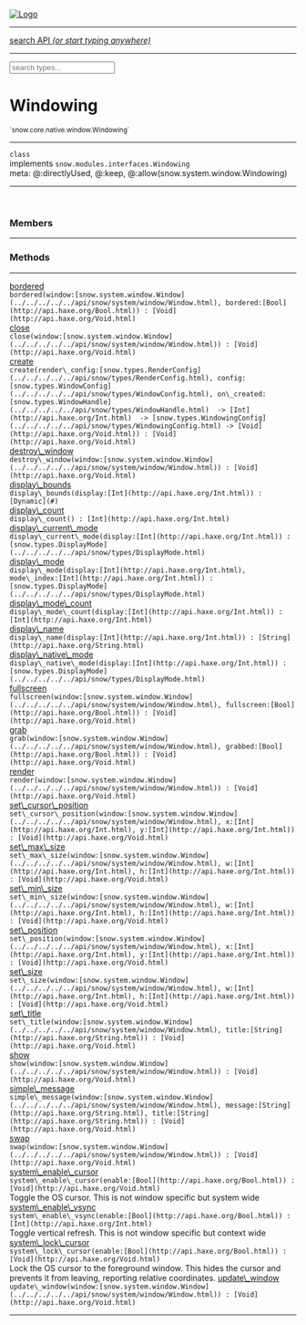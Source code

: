 
[![Logo](../../../../../images/logo.png)](../../../../../api/index.html)

<hr/>
<a href="#" id="search_bar" onclick="return;"><div> search API <em>(or start typing anywhere)</em> </div></a>
<hr/>

<script src="../../../../../js/omnibar.js"> </script>
<link rel="stylesheet" type="text/css" href="../../../../../css/omnibar.css" media="all">

<div id="omnibar"> <a href="#" onclick="return" id="omnibar_close"></a> <input id="omnibar_text" type="text" placeholder="search types..."></input></div>
<script  id="typelist" data-relpath="../../../../../" data-types="snow.App,snow.AppFixedTimestep,snow.Snow,snow._Snow.Core,snow.api.Debug,snow.api.DebugError,snow.api.File,snow.api.FileHandle,snow.api.FileSeek,snow.api.Libs,snow.api.Promise,snow.api.PromiseError,snow.api.PromiseState,snow.api.Promises,snow.api.Timer,snow.api._Debug.LogError,snow.api._File.FileHandle_Impl_,snow.api._File.FileSeek_Impl_,snow.api._Promise.PromiseState_Impl_,snow.api.buffers.ArrayBuffer,snow.api.buffers.ArrayBufferIO,snow.api.buffers.ArrayBufferView,snow.api.buffers.Float32Array,snow.api.buffers.Float64Array,snow.api.buffers.Int16Array,snow.api.buffers.Int32Array,snow.api.buffers.Int8Array,snow.api.buffers.TAError,snow.api.buffers.TypedArrayType,snow.api.buffers.Uint16Array,snow.api.buffers.Uint32Array,snow.api.buffers.Uint8Array,snow.api.buffers.Uint8ClampedArray,snow.api.buffers._ArrayBuffer.ArrayBuffer_Impl_,snow.api.buffers._Float32Array.Float32Array_Impl_,snow.api.buffers._Float64Array.Float64Array_Impl_,snow.api.buffers._Int16Array.Int16Array_Impl_,snow.api.buffers._Int32Array.Int32Array_Impl_,snow.api.buffers._Int8Array.Int8Array_Impl_,snow.api.buffers._TypedArrayType.TypedArrayType_Impl_,snow.api.buffers._Uint16Array.Uint16Array_Impl_,snow.api.buffers._Uint32Array.Uint32Array_Impl_,snow.api.buffers._Uint8Array.Uint8Array_Impl_,snow.api.buffers._Uint8ClampedArray.Uint8ClampedArray_Impl_,snow.core.native.Core,snow.core.native._Core.StaticSnow,snow.core.native.assets.Assets,snow.core.native.assets._Assets.NativeAudioDataBlob,snow.core.native.assets._Assets.NativeAudioDataInfo,snow.core.native.assets._Assets.NativeAudioInfo,snow.core.native.audio.Audio,snow.core.native.audio.Sound,snow.core.native.input.Input,snow.core.native.io.IO,snow.core.native.window.Windowing,snow.modules.interfaces.Assets,snow.modules.interfaces.Audio,snow.modules.interfaces.IO,snow.modules.interfaces.Input,snow.modules.interfaces.Windowing,snow.modules.openal.AL,snow.modules.openal.ALC,snow.modules.openal.ALHelper,snow.modules.openal.Audio,snow.modules.openal.Context,snow.modules.openal.Device,snow.modules.openal.Sound,snow.modules.openal._AL.Context_Impl_,snow.modules.openal._AL.Device_Impl_,snow.modules.openal.sound.ALSound,snow.modules.openal.sound.ALStream,snow.modules.openal.sound.Sound,snow.modules.opengl.GL,snow.modules.opengl.GLActiveInfo,snow.modules.opengl.GLBuffer,snow.modules.opengl.GLContextAttributes,snow.modules.opengl.GLFramebuffer,snow.modules.opengl.GLProgram,snow.modules.opengl.GLRenderbuffer,snow.modules.opengl.GLShader,snow.modules.opengl.GLTexture,snow.modules.opengl.GLUniformLocation,snow.modules.opengl.native.GL,snow.modules.opengl.native.GLActiveInfo,snow.modules.opengl.native.GLBO,snow.modules.opengl.native.GLBuffer,snow.modules.opengl.native.GLContextAttributes,snow.modules.opengl.native.GLFBO,snow.modules.opengl.native.GLFramebuffer,snow.modules.opengl.native.GLObject,snow.modules.opengl.native.GLPO,snow.modules.opengl.native.GLProgram,snow.modules.opengl.native.GLRBO,snow.modules.opengl.native.GLRenderbuffer,snow.modules.opengl.native.GLSO,snow.modules.opengl.native.GLShader,snow.modules.opengl.native.GLShaderPrecisionFormat,snow.modules.opengl.native.GLTO,snow.modules.opengl.native.GLTexture,snow.modules.opengl.native.GLUniformLocation,snow.modules.opengl.native.GL_FFI,snow.modules.opengl.native._GL.GLBuffer_Impl_,snow.modules.opengl.native._GL.GLFramebuffer_Impl_,snow.modules.opengl.native._GL.GLProgram_Impl_,snow.modules.opengl.native._GL.GLRenderbuffer_Impl_,snow.modules.opengl.native._GL.GLShader_Impl_,snow.modules.opengl.native._GL.GLTexture_Impl_,snow.modules.opengl.native._GL.GLUniformLocation_Impl_,snow.modules.sdl.ControllerEventType,snow.modules.sdl.Input,snow.modules.sdl.KeyEventType,snow.modules.sdl.ModValue,snow.modules.sdl.MouseEventType,snow.modules.sdl.TouchEventType,snow.modules.sdl.Windowing,snow.modules.sdl._Input.ControllerEventType_Impl_,snow.modules.sdl._Input.KeyEventType_Impl_,snow.modules.sdl._Input.ModValue_Impl_,snow.modules.sdl._Input.MouseEventType_Impl_,snow.modules.sdl._Input.TouchEventType_Impl_,snow.system.assets.Asset,snow.system.assets.AssetBytes,snow.system.assets.AssetImage,snow.system.assets.AssetJSON,snow.system.assets.AssetText,snow.system.assets.Assets,snow.system.assets._Assets.AssetsModule,snow.system.audio.Audio,snow.system.audio.AudioModule,snow.system.audio.Sound,snow.system.input.Input,snow.system.input.Keycodes,snow.system.input.MapIntBool,snow.system.input.MapIntFloat,snow.system.input.Scancodes,snow.system.input._Input.InputModule,snow.system.io.IO,snow.system.io._IO.IOModule,snow.system.module.Assets,snow.system.module.Audio,snow.system.module.IO,snow.system.module.Input,snow.system.module.Sound,snow.system.module.Windowing,snow.system.window.Window,snow.system.window.Windowing,snow.system.window._Windowing.WindowHandleMap,snow.system.window._Windowing.WindowingModule,snow.types.AppConfig,snow.types.AppConfigNative,snow.types.AppConfigWeb,snow.types.Asset,snow.types.AssetBytes,snow.types.AssetImage,snow.types.AssetJSON,snow.types.AssetText,snow.types.AssetType,snow.types.AudioDataBlob,snow.types.AudioDataInfo,snow.types.AudioFormatType,snow.types.AudioHandle,snow.types.AudioInfo,snow.types.DisplayMode,snow.types.Error,snow.types.FileEvent,snow.types.FileEventType,snow.types.FileFilter,snow.types.GamepadDeviceEventType,snow.types.IODataOptions,snow.types.ImageInfo,snow.types.InputEvent,snow.types.InputEventType,snow.types.Key,snow.types.ModState,snow.types.OpenGLProfile,snow.types.Platform,snow.types.RenderConfig,snow.types.RenderConfigOpenGL,snow.types.Scan,snow.types.SnowConfig,snow.types.SystemEvent,snow.types.SystemEventType,snow.types.TextEventType,snow.types.WindowConfig,snow.types.WindowEvent,snow.types.WindowEventType,snow.types.WindowHandle,snow.types.WindowingConfig,snow.types._Types.AssetType_Impl_,snow.types._Types.AudioFormatType_Impl_,snow.types._Types.FileEventType_Impl_,snow.types._Types.GamepadDeviceEventType_Impl_,snow.types._Types.InputEventType_Impl_,snow.types._Types.OpenGLProfile_Impl_,snow.types._Types.Platform_Impl_,snow.types._Types.SystemEventType_Impl_,snow.types._Types.TextEventType_Impl_,snow.types._Types.WindowEventType_Impl_"></script>


<h1>Windowing</h1>
<small>`snow.core.native.window.Windowing`</small>



<hr/>

`class`<br/>implements <code><span>snow.modules.interfaces.Windowing</span></code><br/><span class="meta">
meta: @:directlyUsed, @:keep, @:allow(snow.system.window.Windowing)</span>

<hr/>


&nbsp;
&nbsp;




<h3>Members</h3> <hr/>


<h3>Methods</h3> <hr/><span class="method apipage">
            <a name="bordered"><a class="lift" href="#bordered">bordered</a></a><div class="clear"></div>
            <code class="signature apipage">bordered(window:[snow.system.window.Window](../../../../../api/snow/system/window/Window.html)<span></span>, bordered:[Bool](http://api.haxe.org/Bool.html)<span></span>) : [Void](http://api.haxe.org/Void.html)</code><br/><span class="small_desc_flat"></span>


</span>
<span class="method apipage">
            <a name="close"><a class="lift" href="#close">close</a></a><div class="clear"></div>
            <code class="signature apipage">close(window:[snow.system.window.Window](../../../../../api/snow/system/window/Window.html)<span></span>) : [Void](http://api.haxe.org/Void.html)</code><br/><span class="small_desc_flat"></span>


</span>
<span class="method apipage">
            <a name="create"><a class="lift" href="#create">create</a></a><div class="clear"></div>
            <code class="signature apipage">create(render\_config:[snow.types.RenderConfig](../../../../../api/snow/types/RenderConfig.html)<span></span>, config:[snow.types.WindowConfig](../../../../../api/snow/types/WindowConfig.html)<span></span>, on\_created:[snow.types.WindowHandle](../../../../../api/snow/types/WindowHandle.html)&nbsp; -&gt; [Int](http://api.haxe.org/Int.html)&nbsp; -&gt; [snow.types.WindowingConfig](../../../../../api/snow/types/WindowingConfig.html)&nbsp;-&gt; [Void](http://api.haxe.org/Void.html)<span></span>) : [Void](http://api.haxe.org/Void.html)</code><br/><span class="small_desc_flat"></span>


</span>
<span class="method apipage">
            <a name="destroy_window"><a class="lift" href="#destroy_window">destroy\_window</a></a><div class="clear"></div>
            <code class="signature apipage">destroy\_window(window:[snow.system.window.Window](../../../../../api/snow/system/window/Window.html)<span></span>) : [Void](http://api.haxe.org/Void.html)</code><br/><span class="small_desc_flat"></span>


</span>
<span class="method apipage">
            <a name="display_bounds"><a class="lift" href="#display_bounds">display\_bounds</a></a><div class="clear"></div>
            <code class="signature apipage">display\_bounds(display:[Int](http://api.haxe.org/Int.html)<span></span>) : [Dynamic](#)</code><br/><span class="small_desc_flat"></span>


</span>
<span class="method apipage">
            <a name="display_count"><a class="lift" href="#display_count">display\_count</a></a><div class="clear"></div>
            <code class="signature apipage">display\_count() : [Int](http://api.haxe.org/Int.html)</code><br/><span class="small_desc_flat"></span>


</span>
<span class="method apipage">
            <a name="display_current_mode"><a class="lift" href="#display_current_mode">display\_current\_mode</a></a><div class="clear"></div>
            <code class="signature apipage">display\_current\_mode(display:[Int](http://api.haxe.org/Int.html)<span></span>) : [snow.types.DisplayMode](../../../../../api/snow/types/DisplayMode.html)</code><br/><span class="small_desc_flat"></span>


</span>
<span class="method apipage">
            <a name="display_mode"><a class="lift" href="#display_mode">display\_mode</a></a><div class="clear"></div>
            <code class="signature apipage">display\_mode(display:[Int](http://api.haxe.org/Int.html)<span></span>, mode\_index:[Int](http://api.haxe.org/Int.html)<span></span>) : [snow.types.DisplayMode](../../../../../api/snow/types/DisplayMode.html)</code><br/><span class="small_desc_flat"></span>


</span>
<span class="method apipage">
            <a name="display_mode_count"><a class="lift" href="#display_mode_count">display\_mode\_count</a></a><div class="clear"></div>
            <code class="signature apipage">display\_mode\_count(display:[Int](http://api.haxe.org/Int.html)<span></span>) : [Int](http://api.haxe.org/Int.html)</code><br/><span class="small_desc_flat"></span>


</span>
<span class="method apipage">
            <a name="display_name"><a class="lift" href="#display_name">display\_name</a></a><div class="clear"></div>
            <code class="signature apipage">display\_name(display:[Int](http://api.haxe.org/Int.html)<span></span>) : [String](http://api.haxe.org/String.html)</code><br/><span class="small_desc_flat"></span>


</span>
<span class="method apipage">
            <a name="display_native_mode"><a class="lift" href="#display_native_mode">display\_native\_mode</a></a><div class="clear"></div>
            <code class="signature apipage">display\_native\_mode(display:[Int](http://api.haxe.org/Int.html)<span></span>) : [snow.types.DisplayMode](../../../../../api/snow/types/DisplayMode.html)</code><br/><span class="small_desc_flat"></span>


</span>
<span class="method apipage">
            <a name="fullscreen"><a class="lift" href="#fullscreen">fullscreen</a></a><div class="clear"></div>
            <code class="signature apipage">fullscreen(window:[snow.system.window.Window](../../../../../api/snow/system/window/Window.html)<span></span>, fullscreen:[Bool](http://api.haxe.org/Bool.html)<span></span>) : [Void](http://api.haxe.org/Void.html)</code><br/><span class="small_desc_flat"></span>


</span>
<span class="method apipage">
            <a name="grab"><a class="lift" href="#grab">grab</a></a><div class="clear"></div>
            <code class="signature apipage">grab(window:[snow.system.window.Window](../../../../../api/snow/system/window/Window.html)<span></span>, grabbed:[Bool](http://api.haxe.org/Bool.html)<span></span>) : [Void](http://api.haxe.org/Void.html)</code><br/><span class="small_desc_flat"></span>


</span>
<span class="method apipage">
            <a name="render"><a class="lift" href="#render">render</a></a><div class="clear"></div>
            <code class="signature apipage">render(window:[snow.system.window.Window](../../../../../api/snow/system/window/Window.html)<span></span>) : [Void](http://api.haxe.org/Void.html)</code><br/><span class="small_desc_flat"></span>


</span>
<span class="method apipage">
            <a name="set_cursor_position"><a class="lift" href="#set_cursor_position">set\_cursor\_position</a></a><div class="clear"></div>
            <code class="signature apipage">set\_cursor\_position(window:[snow.system.window.Window](../../../../../api/snow/system/window/Window.html)<span></span>, x:[Int](http://api.haxe.org/Int.html)<span></span>, y:[Int](http://api.haxe.org/Int.html)<span></span>) : [Void](http://api.haxe.org/Void.html)</code><br/><span class="small_desc_flat"></span>


</span>
<span class="method apipage">
            <a name="set_max_size"><a class="lift" href="#set_max_size">set\_max\_size</a></a><div class="clear"></div>
            <code class="signature apipage">set\_max\_size(window:[snow.system.window.Window](../../../../../api/snow/system/window/Window.html)<span></span>, w:[Int](http://api.haxe.org/Int.html)<span></span>, h:[Int](http://api.haxe.org/Int.html)<span></span>) : [Void](http://api.haxe.org/Void.html)</code><br/><span class="small_desc_flat"></span>


</span>
<span class="method apipage">
            <a name="set_min_size"><a class="lift" href="#set_min_size">set\_min\_size</a></a><div class="clear"></div>
            <code class="signature apipage">set\_min\_size(window:[snow.system.window.Window](../../../../../api/snow/system/window/Window.html)<span></span>, w:[Int](http://api.haxe.org/Int.html)<span></span>, h:[Int](http://api.haxe.org/Int.html)<span></span>) : [Void](http://api.haxe.org/Void.html)</code><br/><span class="small_desc_flat"></span>


</span>
<span class="method apipage">
            <a name="set_position"><a class="lift" href="#set_position">set\_position</a></a><div class="clear"></div>
            <code class="signature apipage">set\_position(window:[snow.system.window.Window](../../../../../api/snow/system/window/Window.html)<span></span>, x:[Int](http://api.haxe.org/Int.html)<span></span>, y:[Int](http://api.haxe.org/Int.html)<span></span>) : [Void](http://api.haxe.org/Void.html)</code><br/><span class="small_desc_flat"></span>


</span>
<span class="method apipage">
            <a name="set_size"><a class="lift" href="#set_size">set\_size</a></a><div class="clear"></div>
            <code class="signature apipage">set\_size(window:[snow.system.window.Window](../../../../../api/snow/system/window/Window.html)<span></span>, w:[Int](http://api.haxe.org/Int.html)<span></span>, h:[Int](http://api.haxe.org/Int.html)<span></span>) : [Void](http://api.haxe.org/Void.html)</code><br/><span class="small_desc_flat"></span>


</span>
<span class="method apipage">
            <a name="set_title"><a class="lift" href="#set_title">set\_title</a></a><div class="clear"></div>
            <code class="signature apipage">set\_title(window:[snow.system.window.Window](../../../../../api/snow/system/window/Window.html)<span></span>, title:[String](http://api.haxe.org/String.html)<span></span>) : [Void](http://api.haxe.org/Void.html)</code><br/><span class="small_desc_flat"></span>


</span>
<span class="method apipage">
            <a name="show"><a class="lift" href="#show">show</a></a><div class="clear"></div>
            <code class="signature apipage">show(window:[snow.system.window.Window](../../../../../api/snow/system/window/Window.html)<span></span>) : [Void](http://api.haxe.org/Void.html)</code><br/><span class="small_desc_flat"></span>


</span>
<span class="method apipage">
            <a name="simple_message"><a class="lift" href="#simple_message">simple\_message</a></a><div class="clear"></div>
            <code class="signature apipage">simple\_message(window:[snow.system.window.Window](../../../../../api/snow/system/window/Window.html)<span></span>, message:[String](http://api.haxe.org/String.html)<span></span>, title:[String](http://api.haxe.org/String.html)<span></span>) : [Void](http://api.haxe.org/Void.html)</code><br/><span class="small_desc_flat"></span>


</span>
<span class="method apipage">
            <a name="swap"><a class="lift" href="#swap">swap</a></a><div class="clear"></div>
            <code class="signature apipage">swap(window:[snow.system.window.Window](../../../../../api/snow/system/window/Window.html)<span></span>) : [Void](http://api.haxe.org/Void.html)</code><br/><span class="small_desc_flat"></span>


</span>
<span class="method apipage">
            <a name="system_enable_cursor"><a class="lift" href="#system_enable_cursor">system\_enable\_cursor</a></a><div class="clear"></div>
            <code class="signature apipage">system\_enable\_cursor(enable:[Bool](http://api.haxe.org/Bool.html)<span></span>) : [Void](http://api.haxe.org/Void.html)</code><br/><span class="small_desc_flat">Toggle the OS cursor. This is not window specific but system wide</span>


</span>
<span class="method apipage">
            <a name="system_enable_vsync"><a class="lift" href="#system_enable_vsync">system\_enable\_vsync</a></a><div class="clear"></div>
            <code class="signature apipage">system\_enable\_vsync(enable:[Bool](http://api.haxe.org/Bool.html)<span></span>) : [Int](http://api.haxe.org/Int.html)</code><br/><span class="small_desc_flat">Toggle vertical refresh. This is not window specific but context wide</span>


</span>
<span class="method apipage">
            <a name="system_lock_cursor"><a class="lift" href="#system_lock_cursor">system\_lock\_cursor</a></a><div class="clear"></div>
            <code class="signature apipage">system\_lock\_cursor(enable:[Bool](http://api.haxe.org/Bool.html)<span></span>) : [Void](http://api.haxe.org/Void.html)</code><br/><span class="small_desc_flat">Lock the OS cursor to the foreground window. This hides the cursor and prevents it from leaving, reporting relative coordinates.</span>


</span>
<span class="method apipage">
            <a name="update_window"><a class="lift" href="#update_window">update\_window</a></a><div class="clear"></div>
            <code class="signature apipage">update\_window(window:[snow.system.window.Window](../../../../../api/snow/system/window/Window.html)<span></span>) : [Void](http://api.haxe.org/Void.html)</code><br/><span class="small_desc_flat"></span>


</span>



<hr/>

&nbsp;
&nbsp;
&nbsp;
&nbsp;